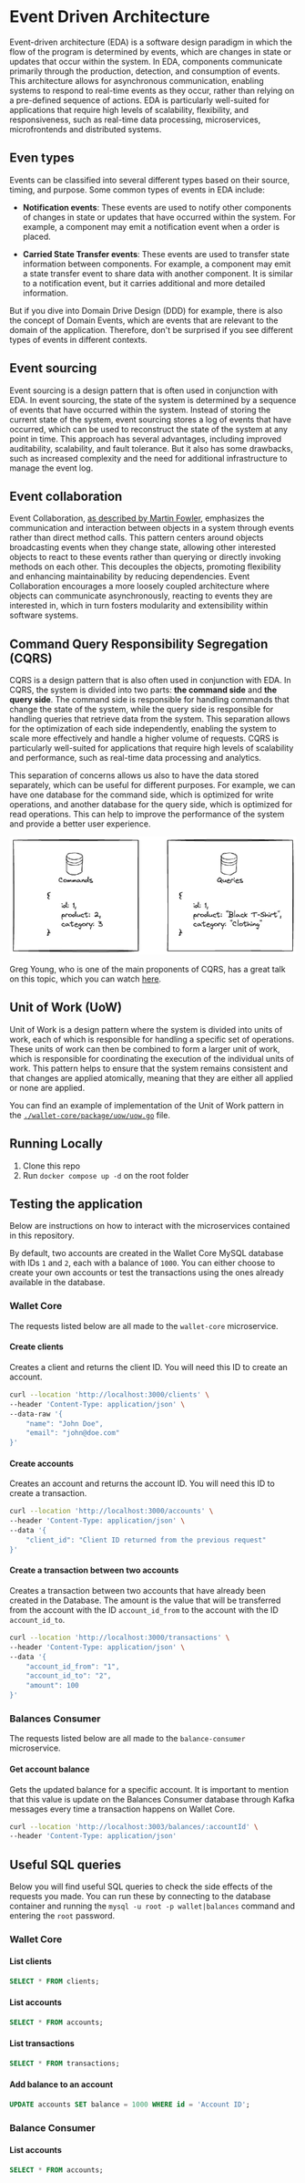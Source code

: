 # Event Driven Architecture

Event-driven architecture (EDA) is a software design paradigm in which the flow of the program is determined by events, which are changes in state or updates that occur within the system. In EDA, components communicate primarily through the production, detection, and consumption of events. This architecture allows for asynchronous communication, enabling systems to respond to real-time events as they occur, rather than relying on a pre-defined sequence of actions. EDA is particularly well-suited for applications that require high levels of scalability, flexibility, and responsiveness, such as real-time data processing, microservices, microfrontends and distributed systems.

## Even types

Events can be classified into several different types based on their source, timing, and purpose. Some common types of events in EDA include:

- **Notification events**: These events are used to notify other components of changes in state or updates that have occurred within the system. For example, a component may emit a notification event when a order is placed.

- **Carried State Transfer events**: These events are used to transfer state information between components. For example, a component may emit a state transfer event to share data with another component. It is similar to a notification event, but it carries additional and more detailed information.

But if you dive into Domain Drive Design (DDD) for example, there is also the concept of Domain Events, which are events that are relevant to the domain of the application. Therefore, don't be surprised if you see different types of events in different contexts.

## Event sourcing

Event sourcing is a design pattern that is often used in conjunction with EDA. In event sourcing, the state of the system is determined by a sequence of events that have occurred within the system. Instead of storing the current state of the system, event sourcing stores a log of events that have occurred, which can be used to reconstruct the state of the system at any point in time. This approach has several advantages, including improved auditability, scalability, and fault tolerance. But it also has some drawbacks, such as increased complexity and the need for additional infrastructure to manage the event log.

## Event collaboration

Event Collaboration, [as described by Martin Fowler](https://martinfowler.com/eaaDev/EventCollaboration.html), emphasizes the communication and interaction between objects in a system through events rather than direct method calls. This pattern centers around objects broadcasting events when they change state, allowing other interested objects to react to these events rather than querying or directly invoking methods on each other. This decouples the objects, promoting flexibility and enhancing maintainability by reducing dependencies. Event Collaboration encourages a more loosely coupled architecture where objects can communicate asynchronously, reacting to events they are interested in, which in turn fosters modularity and extensibility within software systems.

## Command Query Responsibility Segregation (CQRS)

CQRS is a design pattern that is also often used in conjunction with EDA. In CQRS, the system is divided into two parts: **the command side** and **the query side**. The command side is responsible for handling commands that change the state of the system, while the query side is responsible for handling queries that retrieve data from the system. This separation allows for the optimization of each side independently, enabling the system to scale more effectively and handle a higher volume of requests. CQRS is particularly well-suited for applications that require high levels of scalability and performance, such as real-time data processing and analytics.

This separation of concerns allows us also to have the data stored separately, which can be useful for different purposes. For example, we can have one database for the command side, which is optimized for write operations, and another database for the query side, which is optimized for read operations. This can help to improve the performance of the system and provide a better user experience.

![Separation of database example](./docs/images/separation.png)

Greg Young, who is one of the main proponents of CQRS, has a great talk on this topic, which you can watch [here](https://www.youtube.com/watch?v=JHGkaShoyNs).

## Unit of Work (UoW)

Unit of Work is a design pattern where the system is divided into units of work, each of which is responsible for handling a specific set of operations. These units of work can then be combined to form a larger unit of work, which is responsible for coordinating the execution of the individual units of work. This pattern helps to ensure that the system remains consistent and that changes are applied atomically, meaning that they are either all applied or none are applied.

You can find an example of implementation of the Unit of Work pattern in the [`./wallet-core/package/uow/uow.go`](./wallet-core/package/uow/uow.go) file. 

## Running Locally

1. Clone this repo
1. Run `docker compose up -d` on the root folder

## Testing the application

Below are instructions on how to interact with the microservices contained in this repository.

By default, two accounts are created in the Wallet Core MySQL database with IDs `1` and `2`, each with a balance of `1000`. You can either choose to create your own accounts or test the transactions using the ones already available in the database.

### Wallet Core

The requests listed below are all made to the `wallet-core` microservice. 

#### Create clients

Creates a client and returns the client ID. You will need this ID to create an account.

```bash
curl --location 'http://localhost:3000/clients' \
--header 'Content-Type: application/json' \
--data-raw '{
    "name": "John Doe",
    "email": "john@doe.com"
}'
```

#### Create accounts

Creates an account and returns the account ID. You will need this ID to create a transaction.

```bash
curl --location 'http://localhost:3000/accounts' \
--header 'Content-Type: application/json' \
--data '{
    "client_id": "Client ID returned from the previous request"
}'
```

#### Create a transaction between two accounts

Creates a transaction between two accounts that have already been created in the Database. The amount is the value that will be transferred from the account with the ID `account_id_from` to the account with the ID `account_id_to`.

```bash
curl --location 'http://localhost:3000/transactions' \
--header 'Content-Type: application/json' \
--data '{
    "account_id_from": "1",
    "account_id_to": "2",
    "amount": 100
}'
```

### Balances Consumer 

The requests listed below are all made to the `balance-consumer` microservice. 

#### Get account balance

Gets the updated balance for a specific account. It is important to mention that this value is update on the Balances Consumer database through Kafka messages every time a transaction happens on Wallet Core. 

```bash
curl --location 'http://localhost:3003/balances/:accountId' \
--header 'Content-Type: application/json' 
```

## Useful SQL queries

Below you will find useful SQL queries to check the side effects of the requests you made. You can run these by connecting to the database container and running the `mysql -u root -p wallet|balances` command and entering the `root` password. 

### Wallet Core

#### List clients

```sql
SELECT * FROM clients;
```

#### List accounts

```sql
SELECT * FROM accounts;
```

#### List transactions

```sql
SELECT * FROM transactions;
```

#### Add balance to an account

```sql
UPDATE accounts SET balance = 1000 WHERE id = 'Account ID';
```

### Balance Consumer

#### List accounts

```sql
SELECT * FROM accounts;
```

